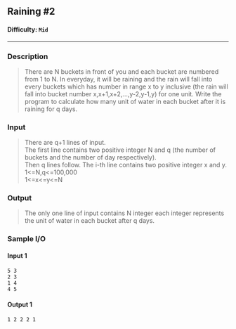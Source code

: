 ## Raining #2
#### Difficulty: `Mid`
- - -
### Description
> There are N buckets in front of you and each bucket are numbered from 1 to N. In everyday, it will be raining and the rain will fall into every buckets which has number in range x to y inclusive (the rain will fall into bucket number x,x+1,x+2,...,y-2,y-1,y) for one unit. Write the program to calculate how many unit of water in each bucket after it is raining for q days.

### Input
> There are q+1 lines of input.\
The first line contains two positive integer N and q (the number of buckets and the number of day respectively).\
Then q lines follow. The i-th line contains two positive integer x and y.\
1<=N,q<=100,000\
1<=x<=y<=N

### Output
> The only one line of input contains N integer each integer represents the unit of water in each bucket after q days.

### Sample I/O
#### Input 1
```
5 3
2 3
1 4
4 5
```

#### Output 1
```
1 2 2 2 1
```



